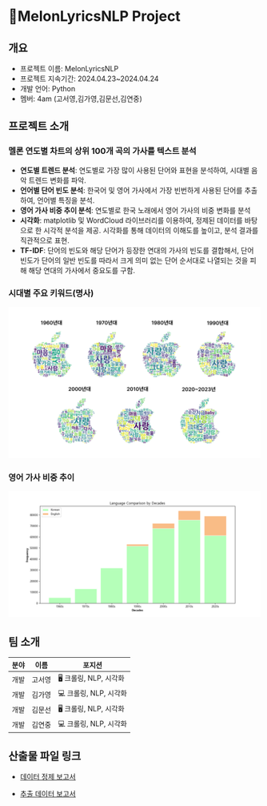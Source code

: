 # 🎵MelonLyricsNLP Project

## 개요
- 프로젝트 이름: MelonLyricsNLP
- 프로젝트 지속기간: 2024.04.23~2024.04.24
- 개발 언어: Python
- 멤버: 4am (고서영,김가영,김문선,김연중)

## 프로젝트 소개
### 멜론 연도별 차트의 상위 100개 곡의 가사를 텍스트 분석
- **연도별 트렌드 분석**: 연도별로 가장 많이 사용된 단어와 표현을 분석하여, 시대별 음악 트렌드 변화를 파악.
- **언어별 단어 빈도 분석**: 한국어 및 영어 가사에서 가장 빈번하게 사용된 단어를 추출하여, 언어별 특징을 분석.
- **영어 가사 비중 추이 분석**: 연도별로 한국 노래에서 영어 가사의 비중 변화를 분석
- **시각화**: matplotlib 및 WordCloud 라이브러리를 이용하여, 정제된 데이터를 바탕으로 한 시각적 분석을 제공. 시각화를 통해 데이터의 이해도를 높이고, 분석 결과를 직관적으로 표현.
- **TF-IDF**: 단어의 빈도와 해당 단어가 등장한 연대의 가사의 빈도를 결합해서, 단어 빈도가 단어의 일반 빈도를 따라서 크게 의미 없는 단어 순서대로 나열되는 것을 피해 해당 연대의 가사에서 중요도를 구함.

### 시대별 주요 키워드(명사)
![noun png](reports/img/noun.png)

### 영어 가사 비중 추이
![english](reports/img/eng.png)

## 팀 소개
| 분야 | 이름 | 포지션 |
| --- | --- | --- |
| 개발 | 고서영 | 🖥️ 크롤링, NLP, 시각화|
| 개발 | 김가영 | 💻 크롤링, NLP, 시각화|
| 개발 | 김문선 | 🖥️ 크롤링, NLP, 시각화|
| 개발 | 김연중 | 💻 크롤링, NLP, 시각화|

## 산출물 파일 링크

  - [데이터 정제 보고서](reports/데이터정제보고서.md)
  
  - [추출 데이터 보고서](reports/추출데이터보고서.md)
